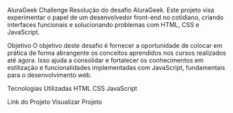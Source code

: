 AluraGeek Challenge
Resolução do desafio AluraGeek. Este projeto visa experimentar o papel de um desenvolvedor front-end no cotidiano, criando interfaces funcionais e solucionando problemas com HTML, CSS e JavaScript.

Objetivo
O objetivo deste desafio é fornecer a oportunidade de colocar em prática de forma abrangente os conceitos aprendidos nos cursos realizados até agora. Isso ajuda a consolidar e fortalecer os conhecimentos em estilização e funcionalidades implementadas com JavaScript, fundamentais para o desenvolvimento web.

Tecnologias Utilizadas
HTML
CSS
JavaScript

Link do Projeto
Visualizar Projeto

